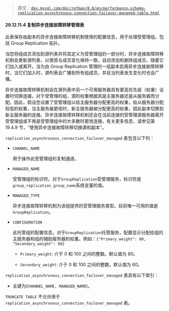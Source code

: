 > 原文：[`dev.mysql.com/doc/refman/8.0/en/performance-schema-replication-asynchronous-connection-failover-managed-table.html`](https://dev.mysql.com/doc/refman/8.0/en/performance-schema-replication-asynchronous-connection-failover-managed-table.html)

#### 29.12.11.4 复制异步连接故障转移管理表

此表保存由副本的异步连接故障转移机制使用的配置信息，用于处理受管理组，包括 Group Replication 拓扑。

当您将组成员添加到源列表并将其定义为受管理组的一部分时，异步连接故障转移机制会更新源列表，以使其与成员变化保持一致，自动添加和删除组成员，随着它们加入或离开。当为由 Group Replication 管理的一组副本启用异步连接故障转移时，当它们加入时，源列表会广播到所有组成员，并且当列表发生变化时也会广播。

异步连接故障转移机制会在源列表中另一个可用服务器具有更高优先级（权重）设置时切换连接。对于受管理的组，源的权重根据其是主服务器还是从服务器而分配。因此，假设您设置了受管理组以给主服务器分配更高的权重，给从服务器分配较低的权重，当主服务器更改时，新主服务器被分配更高的权重，因此副本切换到新主服务器的连接。异步连接故障转移机制还会在当前连接的受管理源服务器离开受管理组或不再是受管理组中的大多数时更改连接。有关更多信息，请参见第 19.4.9 节，“使用异步连接故障转移切换源和副本”。

`replication_asynchronous_connection_failover_managed` 表包含以下列：

+   `CHANNEL_NAME`

    用于操作此受管理组的复制通道。

+   `MANAGED_NAME`

    受管理组的标识符。对于`GroupReplication`受管理服务，标识符是`group_replication_group_name`系统变量的值。

+   `MANAGED_TYPE`

    异步连接故障转移机制为该组提供的受管理服务类型。目前唯一可用的值是`GroupReplication`。

+   `CONFIGURATION`

    此托管组的配置信息。对于`GroupReplication`托管服务，配置显示分配给组的主服务器和组的辅助服务器的权重。例如：`{"Primary_weight": 80, "Secondary_weight": 60}`

    +   `Primary_weight`: 介于 0 和 100 之间的整数。默认值为 80。

    +   `Secondary_weight`: 介于 0 和 100 之间的整数。默认值为 60。

`replication_asynchronous_connection_failover_managed` 表具有以下索引：

+   主键为(`CHANNEL_NAME, MANAGED_NAME`)。

`TRUNCATE TABLE` 不允许用于`replication_asynchronous_connection_failover_managed` 表。
